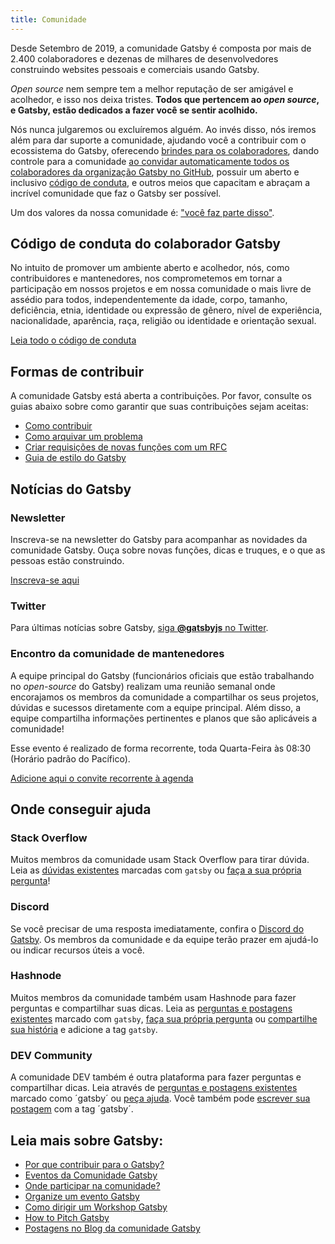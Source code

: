 ```yaml
---
title: Comunidade
---
```


Desde Setembro de 2019, a comunidade Gatsby é composta por mais de 2.400 colaboradores e dezenas de milhares de desenvolvedores construindo websites pessoais e comerciais usando Gatsby.

_Open source_ nem sempre tem a melhor reputação de ser amigável e acolhedor, e isso nos deixa tristes. **Todos que pertencem ao _open source_, e Gatsby, estão dedicados a fazer você se sentir acolhido.**

Nós nunca julgaremos ou excluíremos alguém. Ao invés disso, nós iremos além para dar suporte a comunidade, ajudando você a contribuir com o ecossistema do Gatsby, oferecendo [brindes para os colaboradores](https://gatsby.dev/swag), dando controle para a comunidade [ao convidar automaticamente todos os colaboradores da organização Gatsby no GitHub](https://github.com/gatsbyjs/gatsby/pull/7699#issuecomment-416665803), possuir um aberto e inclusivo [código de conduta](/contributing/code-of-conduct/), e outros meios que capacitam e abraçam a incrível comunidade que faz o Gatsby ser possível.

Um dos valores da nossa comunidade é: ["você faz parte disso"](/blog/2018-09-07-gatsby-values/#you-belong-here).

## Código de conduta do colaborador Gatsby

No intuito de promover um ambiente aberto e acolhedor, nós, como contribuidores e mantenedores, nos comprometemos em tornar a participação em nossos projetos e em nossa comunidade o mais livre de assédio para todos, independentemente da idade, corpo, tamanho, deficiência, etnia, identidade ou expressão de gênero, nível de experiência, nacionalidade, aparência, raça, religião ou identidade e orientação sexual.

[Leia todo o código de conduta](/contributing/code-of-conduct/)

## Formas de contribuir

A comunidade Gatsby está aberta a contribuições. Por favor, consulte os guias abaixo sobre como garantir que suas contribuições sejam aceitas:

- [Como contribuir](/contributing/how-to-contribute/)
- [Como arquivar um problema](/contributing/how-to-file-an-issue/)
- [Criar requisições de novas funções com um RFC](/blog/2018-04-06-introducing-gatsby-rfc-process/)
- [Guia de estilo do Gatsby](/contributing/gatsby-style-guide/)

## Notícias do Gatsby

### Newsletter

Inscreva-se na newsletter do Gatsby para acompanhar as novidades da comunidade Gatsby. Ouça sobre novas funções, dicas e truques, e o que as pessoas estão construindo.

[Inscreva-se aqui](/newsletter/)

### Twitter

Para últimas notícias sobre Gatsby,
[siga **@gatsbyjs** no Twitter](https://twitter.com/gatsbyjs).

### Encontro da comunidade de mantenedores

A equipe principal do Gatsby (funcionários oficiais que estão trabalhando no _open-source_ do Gatsby) realizam uma reunião semanal onde encorajamos os membros da comunidade a compartilhar os seus projetos, dúvidas e sucessos diretamente com a equipe principal. Além disso, a equipe compartilha informações pertinentes e planos que são aplicáveis a comunidade!

Esse evento é realizado de forma recorrente, toda Quarta-Feira às 08:30 (Horário padrão do Pacífico).

[Adicione aqui o convite recorrente à agenda](https://gatsby.dev/core-maintainers)

## Onde conseguir ajuda

### Stack Overflow

Muitos membros da comunidade usam Stack Overflow para tirar dúvida. Leia as [dúvidas existentes](http://stackoverflow.com/questions/tagged/gatsby) marcadas com `gatsby` ou [faça a sua própria pergunta](http://stackoverflow.com/questions/ask?tags=gatsby)!

### Discord

Se você precisar de uma resposta imediatamente, confira o [Discord do Gatsby](https://gatsby.dev/discord). Os membros da comunidade e da equipe terão prazer em ajudá-lo ou indicar recursos úteis a você.

### Hashnode

Muitos membros da comunidade também usam Hashnode para fazer perguntas e compartilhar suas dicas. Leia as [perguntas e postagens existentes](https://hashnode.com/n/gatsby)
marcado com `gatsby`, [faça sua própria pergunta](https://hashnode.com/create/question) ou [compartilhe sua história](https://hashnode.com/create/story) e adicione a tag `gatsby`.

### DEV Community

A comunidade DEV também é outra plataforma para fazer perguntas e compartilhar dicas. Leia através de [perguntas e postagens existentes](https://dev.to/t/gatsby) marcado como ´gatsby´ ou [peça ajuda](https://dev.to/new/help). Você também pode [escrever sua postagem](https://dev.to/new/gatsby) com a tag ´gatsby´.

## Leia mais sobre Gatsby:

- [Por que contribuir para o Gatsby?](/contributing/why-contribute-to-gatsby/)
- [Eventos da Comunidade Gatsby](/contributing/events/)
- [Onde participar na comunidade?](/contributing/where-to-participate/)
- [Organize um evento Gatsby](/contributing/organize-a-gatsby-event/)
- [Como dirigir um Workshop Gatsby](/contributing/how-to-run-a-gatsby-workshop/)
- [How to Pitch Gatsby](/contributing/how-to-pitch-gatsby/)
- [Postagens no Blog da comunidade Gatsby](/blog/tags/community/)
